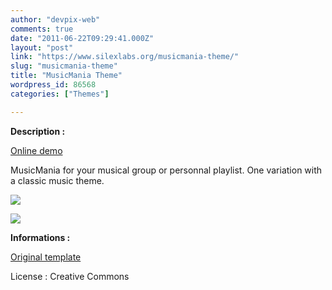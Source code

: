 ```yaml
---
author: "devpix-web"
comments: true
date: "2011-06-22T09:29:41.000Z"
layout: "post"
link: "https://www.silexlabs.org/musicmania-theme/"
slug: "musicmania-theme"
title: "MusicMania Theme"
wordpress_id: 86568
categories: ["Themes"]

---
```

**Description :**

[Online demo](http://silexprod.com/silex_cifacom20102011/?/musicmania)

[ ](http://preprod.webschoolfactory.com/labo/2010-2011/silex/silex_server/?/musicmania)

MusicMania for your musical group or personnal playlist. One variation with a classic music theme.

[![](https://www.silexlabs.org/wp-content/uploads/2011/06/musicmania_theme.png)](http://silexprod.com/silex_cifacom20102011/?/musicmania)

[![](https://www.silexlabs.org/wp-content/uploads/2011/06/musicmania_theme_2.png)](http://silexprod.com/silex_cifacom20102011/?/musicmania_2#/start/home)

**Informations :**

[](http://preprod.webschoolfactory.com/labo/2010-2011/silex/silex_server/?/musicmania)

[Original template](http://www.free-css.com/free-css-templates/page6/musicmania.php#bookmarks)

License : Creative Commons

